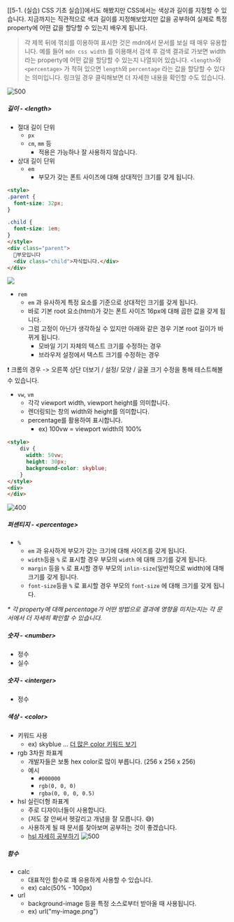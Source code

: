 [[5-1. (실습) CSS 기초 실습]]에서도 해봤지만 CSS에서는 색상과 길이를 지정할 수 있습니다. 지금까지는 직관적으로 색과 길이를 지정해보았지만 값을 공부하여 실제로 특정 property에 어떤 값을 할당할 수 있는지 배우게 됩니다.

> 각 제목 뒤에 꺾쇠를 이용하여 표시한 것은 mdn에서 문서를 보실 때 매우 유용합니다. 예를 들어 `mdn css width` 를 이용해서 검색 후 검색 결과로 가보면 width 라는 property에 어떤 값을 할당할 수 있는지 나열되어 있습니다. `<length>`와 `<percentage>` 가 적혀 있으면 `length`와 `percentage` 라는 값을 할당할 수 있다는 의미입니다. 링크일 경우 클릭해보면 더 자세한 내용을 확인할 수도 있습니다.
> 
![500](https://i.imgur.com/DwI2b6E.png)



##### 길이 - \<length\>

- 절대 길이 단위
	- `px`
	- `cm`, `mm` 등
		- 적용은 가능하나 잘 사용하지 않습니다.
- 상대 길이 단위
	- `em`
		- 부모가 갖는 폰트 사이즈에 대해 상대적인 크기를 갖게 됩니다.
```html
<style>
.parent {
  font-size: 32px;
}

.child {
  font-size: 1em;
}
</style>
<div class="parent">
  부모입니다
  <div class="child">자식입니다.</div>
</div>
```
![](https://i.imgur.com/rSTn7Ly.png)
- `rem`
	- `em` 과 유사하게 특정 요소를 기준으로 상대적인 크기를 갖게 됩니다.
	- 바로 기본 root 요소(html)가 갖는 폰트 사이즈 16px에 대해 곱한 값을 갖게 됩니다.
	- 그럼 고정이 아닌가 생각하실 수 있지만 아래와 같은 경우 기본 root 길이가 바뀌게 됩니다.
		- 모바일 기기 자체의 텍스트 크기를 수정하는 경우
		- 브라우저 설정에서 텍스트 크기를 수정하는 경우
		
❗️ 크롬의 경우 -> 오른쪽 상단 더보기 / 설정/ 모양 / 글꼴 크기 수정을 통해 테스트해볼 수 있습니다.

- `vw`, `vm`
	- 각각 viewport width, viewport height를 의미합니다.
	- 렌더링되는 창의 width와 height를 의미합니다.
	- percentage를 활용하여 표시합니다.
		-  ex) 100vw = viewport width의 100%
```html
<style>
	div {
	  width: 50vw;
	  height: 30px;
	  background-color: skyblue;
	}
</style>
<div>
</div>
```

![400](https://i.imgur.com/acNbJg9.png)


##### 퍼센티지 - \<percentage\>

- `%`
	- `em` 과 유사하게 부모가 갖는 크기에 대해 사이즈를 갖게 됩니다.
	- `width`등을 `%` 로 표시할 경우 부모의 `width` 에 대해 크기를 갖게 됩니다.
	- `margin` 등을 `%` 로 표시할 경우 부모의 `inlin-size`(일반적으로 width)에 대해 크기를 갖게 됩니다. 
	- `font-size`등을 `%` 로 표시할 경우 부모의 `font-size` 에 대해 크기를 갖게 됩니다.

*\* 각 property에 대해 percentage가 어떤 방법으로 결과에 영향을 미치는지는 각 문서에서 더 자세히 확인할 수 있습니다.*
##### 숫자 - \<number\>

- 정수
- 실수

##### 숫자 - \<interger>
- 정수

##### 색상 - \<color>
- 키워드 사용
	- ex) skyblue ... [더 많은 color 키워드 보기](https://developer.mozilla.org/ko/docs/Web/CSS/color_value)
- rgb 3차원 좌표계
	- 개발자들은 보통 hex color로 많이 부릅니다. (256 x 256 x 256)
	- 예시
		- `#000000`
		- `rgb(0, 0, 0)`
		- `rgba(0, 0, 0, 0.5)`
- hsl 실린더형 좌표계
	- 주로 디자이너들이 사용합니다.
	- (저도 잘 안써서 헷갈리고 개념을 잘 모릅니다. 😅)
	- 사용하게 될 때 문서를 찾아보며 공부하는 것이 좋겠습니다.
	- [hsl 자세히 공부하기](https://www.w3schools.com/colors/colors_hsl.asp)
		![500](https://i.imgur.com/DMHYI63.png)

	
 

##### 함수 

- calc
	- 대표적인 함수로 꽤 유용하게 사용할 수 있습니다.
	- ex) calc(50% - 100px)
- url
	- background-image 등을 특정 소스로부터 받아올 때 사용됩니다.
	- ex) url("my-image.png")
 